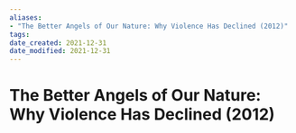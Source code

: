 ```yaml
---
aliases: 
- "The Better Angels of Our Nature: Why Violence Has Declined (2012)"
tags: 
date_created: 2021-12-31
date_modified: 2021-12-31
---
```


# The Better Angels of Our Nature: Why Violence Has Declined (2012)
